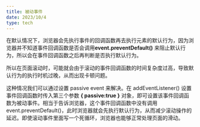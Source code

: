 ```yaml
---
title: 被动事件
date: 2023/10/4
type: tech
---
```


在默认情况下，浏览器会先执行事件的回调函数再去执行元素的默认行为，因为浏览器并不知道事件回调函数是否会调用**event.preventDefault()** 来阻止默认行为，所以会在事件回调函数之后再判断是否执行默认行为。

所以在页面滚动时，可能就会由于滚动的事件回调函数的时间复杂度过高，导致默认行为的执行时机过晚，从而出现卡顿问题。

这种情况我们可以通过设置 passive event 来解决。在 addEventListener() 设置事件回调函数时传入第三个参数 **{ passive:true }** 对象，即可设置该事件回调函数为被动事件。相当于告诉浏览器，这个事件回调函数中没有调用 event.preventDefault()，此时浏览器就会先执行默认行为，从而减少滚动操作的延迟。即使滚动事件里面写一个死循环，浏览器也能够正常处理页面的滑动。